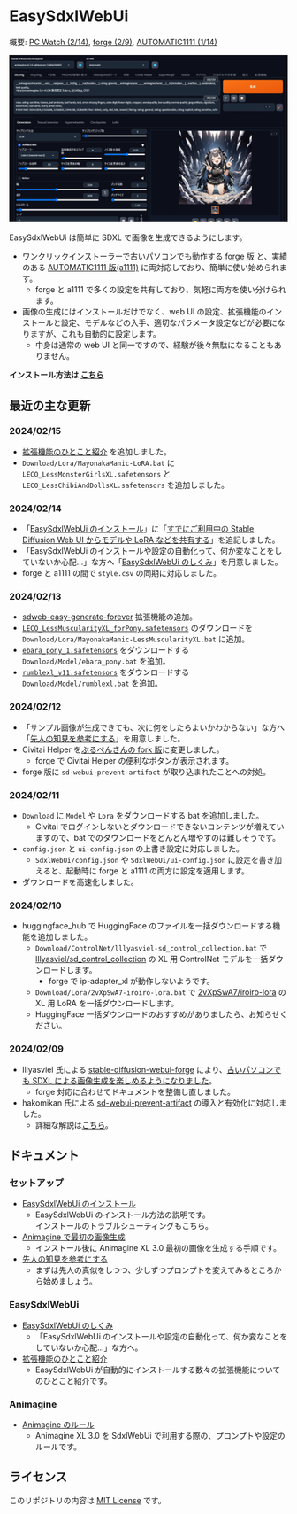 ﻿# EasySdxlWebUi

概要: [PC Watch (2/14)](https://twitter.com/Zuntan03/status/1757707024958464163), [forge (2/9)](https://twitter.com/Zuntan03/status/1755898971195900249), [AUTOMATIC1111 (1/14)](https://twitter.com/Zuntan03/status/1746=426606456127804)

![EasySdxlWebUi](./SdxlWebUi/setup/doc/EasySdxlWebUi.webp)

EasySdxlWebUi は簡単に SDXL で画像を生成できるようにします。  

- ワンクリックインストーラーで古いパソコンでも動作する [forge 版](https://github.com/lllyasviel/stable-diffusion-webui-forge) と、実績のある [AUTOMATIC1111 版(a1111)](https://github.com/AUTOMATIC1111/stable-diffusion-webui) に両対応しており、簡単に使い始められます。
	- forge と a1111 で多くの設定を共有しており、気軽に両方を使い分けられます。
- 画像の生成にはインストールだけでなく、web UI の設定、拡張機能のインストールと設定、モデルなどの入手、適切なパラメータ設定などが必要になりますが、これも自動的に設定します。
	- 中身は通常の web UI と同一ですので、経験が後々無駄になることもありません。

**インストール方法は [こちら](https://github.com/Zuntan03/EasySdxlWebUi/wiki/EasySdxlWebUi-%E3%81%AE%E3%82%A4%E3%83%B3%E3%82%B9%E3%83%88%E3%83%BC%E3%83%AB)**

## 最近の主な更新

### 2024/02/15

-  [拡張機能のひとこと紹介](https://github.com/Zuntan03/EasySdxlWebUi/wiki/%E6%8B%A1%E5%BC%B5%E6%A9%9F%E8%83%BD%E3%81%AE%E3%81%B2%E3%81%A8%E3%81%93%E3%81%A8%E7%B4%B9%E4%BB%8B) を追加しました。
- `Download/Lora/MayonakaManic-LoRA.bat` に `LECO_LessMonsterGirlsXL.safetensors` と `LECO_LessChibiAndDollsXL.safetensors` を追加しました。

### 2024/02/14

- 「[EasySdxlWebUi のインストール](https://github.com/Zuntan03/EasySdxlWebUi/wiki/EasySdxlWebUi-%E3%81%AE%E3%82%A4%E3%83%B3%E3%82%B9%E3%83%88%E3%83%BC%E3%83%AB)」に「[すでにご利用中の Stable Diffusion Web UI からモデルや LoRA などを共有する](https://github.com/Zuntan03/EasySdxlWebUi/wiki/EasySdxlWebUi-%E3%81%AE%E3%82%A4%E3%83%B3%E3%82%B9%E3%83%88%E3%83%BC%E3%83%AB#%E3%81%99%E3%81%A7%E3%81%AB%E3%81%94%E5%88%A9%E7%94%A8%E4%B8%AD%E3%81%AE-stable-diffusion-web-ui-%E3%81%8B%E3%82%89%E3%83%A2%E3%83%87%E3%83%AB%E3%82%84-lora-%E3%81%AA%E3%81%A9%E3%82%92%E5%85%B1%E6%9C%89%E3%81%99%E3%82%8B)」を追記しました。
- 「EasySdxlWebUi のインストールや設定の自動化って、何か変なことをしていないか心配…」な方へ「[EasySdxlWebUi のしくみ](https://github.com/Zuntan03/EasySdxlWebUi/wiki/EasySdxlWebUi-%E3%81%AE%E3%81%97%E3%81%8F%E3%81%BF)」を用意しました。
- forge と a1111 の間で `style.csv` の同期に対応しました。

### 2024/02/13

- [sdweb-easy-generate-forever](https://github.com/blue-pen5805/sdweb-easy-generate-forever) 拡張機能の追加。
- [`LECO_LessMuscularityXL_forPony.safetensors`](https://huggingface.co/MayonakaManic/LoRA) のダウンロードを `Download/Lora/MayonakaManic-LessMuscularityXL.bat` に追加。
- [`ebara_pony_1.safetensors`](https://huggingface.co/tsukihara/xl_model) をダウンロードする `Download/Model/ebara_pony.bat` を追加。
- [`rumblexl_v11.safetensors`](https://civitai.com/models/296650) をダウンロードする `Download/Model/rumblexl.bat` を追加。

### 2024/02/12

- 「サンプル画像が生成できても、次に何をしたらよいかわからない」な方へ「[先人の知見を参考にする](https://github.com/Zuntan03/EasySdxlWebUi/wiki/%E5%85%88%E4%BA%BA%E3%81%AE%E7%9F%A5%E8%A6%8B%E3%82%92%E5%8F%82%E8%80%83%E3%81%AB%E3%81%99%E3%82%8B)」を用意しました。
- Civitai Helper を[ぶるぺんさんの fork 版](https://github.com/blue-pen5805)に変更しました。
	- forge で Civitai Helper の便利なボタンが表示されます。
- forge 版に `sd-webui-prevent-artifact` が取り込まれたことへの対処。

### 2024/02/11

- `Download` に `Model` や `Lora` をダウンロードする bat を追加しました。
	- Civitai でログインしないとダウンロードできないコンテンツが増えていますので、bat でのダウンロードをどんどん増やすのは難しそうです。
- `config.json` と `ui-config.json` の上書き設定に対応しました。
	- `SdxlWebUi/config.json` や `SdxlWebUi/ui-config.json` に設定を書き加えると、起動時に forge と a1111 の両方に設定を適用します。
- ダウンロードを高速化しました。

### 2024/02/10

- huggingface_hub で HuggingFace のファイルを一括ダウンロードする機能を追加しました。
	- `Download/ControlNet/lllyasviel-sd_control_collection.bat` で [lllyasviel/sd_control_collection](https://huggingface.co/lllyasviel/sd_control_collection) の XL 用 ControlNet モデルを一括ダウンロードします。
		- forge で ip-adapter_xl が動作しないようです。
	- `Download/Lora/2vXpSwA7-iroiro-lora.bat` で [2vXpSwA7/iroiro-lora](https://note.com/2vxpswa7/n/n046c3e928f1e) の XL 用 LoRA を一括ダウンロードします。
	- HuggingFace 一括ダウンロードのおすすめがありましたら、お知らせください。

### 2024/02/09

- lllyasviel 氏による [stable-diffusion-webui-forge](https://github.com/lllyasviel/stable-diffusion-webui-forge) により、[古いパソコンでも SDXL による画像生成を楽しめるようになりました](https://twitter.com/Zuntan03/status/1755898971195900249)。
	- forge 対応に合わせてドキュメントを整備し直しました。
- hakomikan 氏による [sd-webui-prevent-artifact](https://github.com/hako-mikan/sd-webui-prevent-artifact) の導入と有効化に対応しました。
	- 詳細な解説は[こちら](https://note.com/hakomikan/n/nb6dd68a1bd9e)。

## ドキュメント

### セットアップ

- [EasySdxlWebUi のインストール](https://github.com/Zuntan03/EasySdxlWebUi/wiki/EasySdxlWebUi-%E3%81%AE%E3%82%A4%E3%83%B3%E3%82%B9%E3%83%88%E3%83%BC%E3%83%AB)
	- EasySdxlWebUi のインストール方法の説明です。  
	インストールのトラブルシューティングもこちら。
- [Animagine で最初の画像生成](https://github.com/Zuntan03/EasySdxlWebUi/wiki/Animagine-%E3%81%A7%E6%9C%80%E5%88%9D%E3%81%AE%E7%94%BB%E5%83%8F%E7%94%9F%E6%88%90)
	- インストール後に Animagine XL 3.0 最初の画像を生成する手順です。
- [先人の知見を参考にする](https://github.com/Zuntan03/EasySdxlWebUi/wiki/%E5%85%88%E4%BA%BA%E3%81%AE%E7%9F%A5%E8%A6%8B%E3%82%92%E5%8F%82%E8%80%83%E3%81%AB%E3%81%99%E3%82%8B)
	- まずは先人の真似をしつつ、少しずつプロンプトを変えてみるところから始めましょう。


### EasySdxlWebUi

- [EasySdxlWebUi のしくみ](https://github.com/Zuntan03/EasySdxlWebUi/wiki/EasySdxlWebUi-%E3%81%AE%E3%81%97%E3%81%8F%E3%81%BF)
	- 「EasySdxlWebUi のインストールや設定の自動化って、何か変なことをしていないか心配…」な方へ。
-  [拡張機能のひとこと紹介](https://github.com/Zuntan03/EasySdxlWebUi/wiki/%E6%8B%A1%E5%BC%B5%E6%A9%9F%E8%83%BD%E3%81%AE%E3%81%B2%E3%81%A8%E3%81%93%E3%81%A8%E7%B4%B9%E4%BB%8B)
	- EasySdxlWebUi が自動的にインストールする数々の拡張機能についてのひとこと紹介です。

### Animagine

- [Animagine のルール](https://github.com/Zuntan03/EasySdxlWebUi/wiki/Animagine-%E3%81%AE%E3%83%AB%E3%83%BC%E3%83%AB)
	- Animagine XL 3.0 を SdxlWebUi で利用する際の、プロンプトや設定のルールです。

## ライセンス

このリポジトリの内容は [MIT License](./LICENSE.txt) です。
